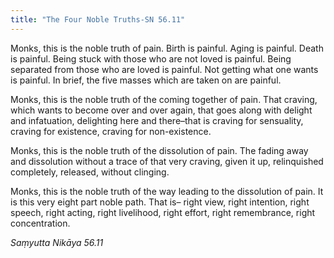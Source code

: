 ```yaml
---
title: "The Four Noble Truths-SN 56.11"
---
```


Monks, this is the noble truth of pain. Birth is painful. Aging is painful. Death is painful. Being stuck with those who are not loved is painful. Being separated from those who are loved is painful. Not getting what one wants is painful. In brief, the five masses which are taken on are painful.

Monks, this is the noble truth of the coming together of pain. That craving, which wants to become over and over again, that goes along with delight and infatuation, delighting here and there–that is craving for sensuality, craving for existence, craving for non-existence.

Monks, this is the noble truth of the dissolution of pain. The fading away and dissolution without a trace of that very craving, given it up, relinquished completely, released, without clinging.

Monks, this is the noble truth of the way leading to the dissolution of pain. It is this very eight part noble path. That is– right view, right intention, right speech, right acting, right livelihood, right effort, right remembrance, right concentration.

_Saṃyutta Nikāya 56.11_
